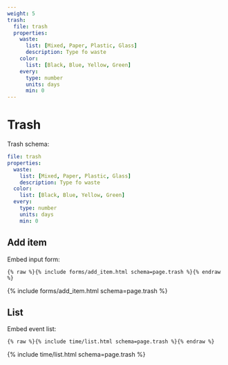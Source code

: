 ```yaml
---
weight: 5
trash:
  file: trash
  properties:
    waste:
      list: [Mixed, Paper, Plastic, Glass]
      description: Type fo waste
    color:
      list: [Black, Blue, Yellow, Green]
    every:
      type: number
      units: days
      min: 0
---
```


# Trash

Trash schema:

```yml
file: trash
properties:
  waste:
    list: [Mixed, Paper, Plastic, Glass]
    description: Type fo waste
  color:
    list: [Black, Blue, Yellow, Green]
  every:
    type: number
    units: days
    min: 0
```

## Add item

Embed input form:

```liquid
{% raw %}{% include forms/add_item.html schema=page.trash %}{% endraw %}
```

{% include forms/add_item.html schema=page.trash %}

## List

Embed event list:

```liquid
{% raw %}{% include time/list.html schema=page.trash %}{% endraw %}
```

{% include time/list.html schema=page.trash %}
